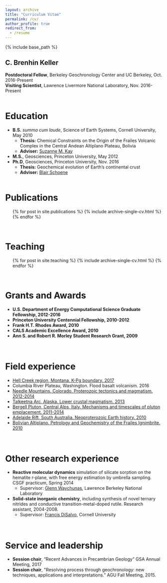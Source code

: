 ```yaml
---
layout: archive
title: "Curriculum Vitae"
permalink: /cv/
author_profile: true
redirect_from:
  - /resume
---
```

{% include base_path %}

C. Brenhin Keller
---
<b>Postdoctoral Fellow</b>, Berkeley Geochronology Center and UC Berkeley, Oct. 2016-Present <br/>
<b>Visiting Scientist</b>, Lawrence Livermore National Laboratory, Nov. 2016-Present
<br/><br/>

Education
======
* <b>B.S.</b> <i>summa cum laude</i>, Science of Earth Systems, Cornell University, May 2010
  * <b>Thesis:</b> Chemical Constraints on the Origin of the Frailes Volcanic Complex in the Central Andean Altiplano Plateau, Bolivia
  * <b>Adviser:</b> [Suzanne M. Kay](http://www.geo.cornell.edu/geology/cap/faculty/suzanne_m_kay.html)
* <b>M.S.</b>, Geosciences, Princeton University, May 2012
* <b>Ph.D</b>, Geosciences, Princeton University, Nov. 2016
  * <b>Thesis:</b> Geochemical evolution of Earth’s continental crust
  * <b>Adviser:</b> [Blair Schoene](https://www.princeton.edu/geosciences/people/schoene/)
<br/><br/>

Publications
======
  <ul>{% for post in site.publications %}
    {% include archive-single-cv.html %}
  {% endfor %}</ul>
  <br/>

Teaching
======
  <ul>{% for post in site.teaching %}
    {% include archive-single-cv.html %}
  {% endfor %}</ul>
  <br/>
  
Grants and Awards
======
* <b>U.S. Department of Energy Computational Science Graduate Fellowship, 2012-2016</b><br/>
* <b>Princeton University Centennial Fellowship, 2010-2012</b><br/>
* <b>Frank H.T. Rhodes Award, 2010</b><br/>
* <b>CALS Academic Excellence Award, 2010</b><br/>
* <b>Ann S. and Robert R. Morley Student Research Grant, 2009</b>
<br/><br/><br/>

Field experience
======
* [<u>Hell Creek region, Montana. K-Pg boundary. 2017</u>](/portfolio/100-hell-creek-2017/)
* Columbia River Plateau, Washington. Flood basalt volcanism. 2016
* [<u>Needle Mountains, Colorado. Proterozoic tectonics and magmatism. 2012-2014</u>](/portfolio/105-needle-mountains-2014/)
* [<u>Talkeetna Arc, Alaska. Lower crustal magmatism. 2013</u>](/portfolio/106-talkeetna-2013/)
* [<u>Bergell Pluton, Central Alps, Italy. Mechanisms and timescales of pluton emplacement. 2011-2014</u>](/portfolio/109-bergell-2011/)
* [<u>Adelaide Rift, South Australia. Neoproterozoic Earth history. 2010</u>](/portfolio/110-flinders-2010/)
* [<u>Bolivian Altiplano. Petrology and Geochemistry of the Frailes Ignimbrite. 2010</u>](/portfolio/111-frailes-2010/)
<br/><br/><br/>

Other research experience
======
* <b>Reactive molecular dynamics</b> simulation of silicate sorption on the hematite r-plane, with free energy estimation by umbrella sampling. CSGF practicum, Spring 2014
  * Supervisor: [Glenn Waychunas](https://eesa.lbl.gov/profiles/glenn-a-waychunas/), Lawrence Berkeley National Laboratory
* <b>Solid-state inorganic chemistry</b>, including synthesis of novel ternary nitrides and conductive transition-metal-doped rutile. Research assistant, 2004-2008.
  * Supervisor: [Francis DiSalvo](http://chemistry.cornell.edu/francis-disalvo), Cornell University
<br/><br/><br/>

Service and leadership
======
* <b>Session chair</b>, “Recent Advances in Precambrian Geology” GSA Annual Meeting, 2017 
* <b>Session chair</b>, "Resolving process through geochronology: new techniques, applications and interpretations.” AGU Fall Meeting, 2015.


